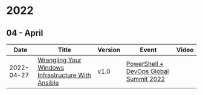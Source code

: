 # 2022

## 04 - April

| Date | Title | Version | Event | Video |
|------|-------|---------|-------|-------|
| 2022-04-27 | [Wrangling Your Windows Infrastructure With Ansible](04%20-%20April/27%20-%20Summit%202022%20-%20Ansible%20for%20Windows%20Infrastructure) | v1.0 | [PowerShell + DevOps Global Summit 2022](https://powershell.org/summit/) |  |

